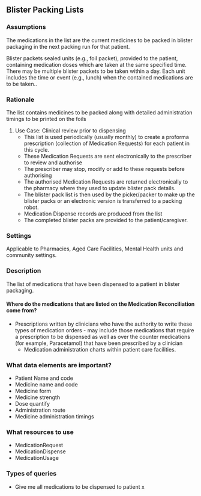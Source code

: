 ## Blister Packing Lists

### Assumptions
The medications in the list are the current medicines to be packed in blister packaging in the next packing run for that patient.  

Blister packets sealed units (e.g., foil packet), provided to the patient, containing medication doses which are taken at the same specified time.  There may be multiple blister packets to be taken within a day.  Each unit includes the time or event (e.g., lunch) when the contained medications are to be taken..

### Rationale
The list contains medicines to be packed along with detailed administration timings to be printed on the foils

1. Use Case: Clinical review prior to dispensing
	* This list is used periodically (usually monthly) to create a proforma prescription (collection of Medication Requests) for each patient in this cycle.
	* These Medication Requests are sent electronically to the prescriber to review and authorise
	* The prescriber may stop, modify or add to these requests before authorising
	* The authorised Medication Requests are returned electronically to the pharmacy where they used to update blister pack details.
	* The blister pack list is then used by the picker/packer to make up the blister packs or an electronic version is transferred to a packing robot.
	* Medication Dispense records are produced from the list
	* The completed blister packs are provided to the patient/caregiver.

### Settings
Applicable to Pharmacies, Aged Care Facilities, Mental Health units and community settings.

### Description
The list of medications that have been dispensed to a patient in blister packaging.

#### Where do the medications that are listed on the Medication Reconciliation come from? 
* Prescriptions written by clinicians who have the authority to write these types of medication orders - may include those medications that require a prescription to be dispensed as well as over the counter medications (for example, Paracetamol) that have been prescribed by a clinician
	* Medication administration charts within patient care facilities.
	
### What data elements are important?
* Patient Name and code
* Medicine name and code
* Medicine form
* Medicine strength
* Dose quantify
* Administration route
* Medicine administration timings

### What resources to use
* MedicationRequest
* MedicationDispense
* MedicationUsage

### Types  of queries
* Give me all medications to be dispensed to patient x
